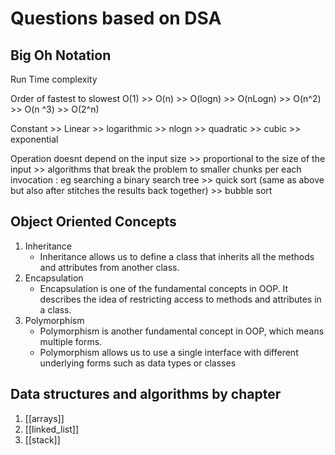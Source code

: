 # Questions based on DSA

## Big Oh Notation

Run Time complexity

Order of fastest to slowest
O(1) >> O(n) >> O(logn) >> O(nLogn) >> O(n^2) >> O(n ^3) >> O(2^n)

Constant >> Linear >> logarithmic >> nlogn >> quadratic >> cubic >> exponential

Operation doesnt depend on the input size >> proportional to the size of the
input >> algorithms that break the problem to smaller chunks per each invocation
: eg searching a binary search tree >> quick sort (same as above but also after
stitches the results back together) >> bubble sort

## Object Oriented Concepts

1. Inheritance
    - Inheritance allows us to define a class that inherits all the methods and
    attributes from another class.
2. Encapsulation
    - Encapsulation is one of the fundamental concepts in OOP. It
    describes the idea of restricting access to methods and attributes in a class.
3. Polymorphism
    - Polymorphism is another fundamental concept in OOP, which
    means multiple forms.
    - Polymorphism allows us to use a single interface with
    different underlying forms such as data types or classes

## Data structures and algorithms by chapter

1. [[arrays]]
2. [[linked_list]]
3. [[stack]]
